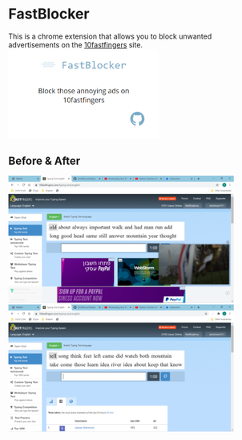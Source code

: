 # FastBlocker
This is a chrome extension that allows you to block unwanted advertisements on the [10fastfingers](https://10fastfingers.com/typing-test/english) site. </br>
<img src="https://github.com/DoriRimon/FastBlocker/blob/master/readme_files/popup.png" width="300">

## Before & After
<img src="https://github.com/DoriRimon/FastBlocker/blob/master/readme_files/before.png" width="450"> <img src="https://github.com/DoriRimon/FastBlocker/blob/master/readme_files/after.png" width="450">

